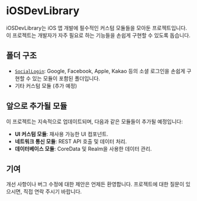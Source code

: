 
# iOSDevLibrary

iOSDevLibrary는 iOS 앱 개발에 필수적인 커스텀 모듈들을 모아둔 프로젝트입니다.   
이 프로젝트는 개발자가 자주 필요로 하는 기능들을 손쉽게 구현할 수 있도록 돕습니다.   


## 폴더 구조

- [`SocialLogin`](https://github.com/indextrown/iOSDevLibrary/tree/main/SocialLogin): Google, Facebook, Apple, Kakao 등의 소셜 로그인을 손쉽게 구현할 수 있는 모듈이 포함된 폴더입니다.
- 기타 커스텀 모듈 (추가 예정)

## 앞으로 추가될 모듈

이 프로젝트는 지속적으로 업데이트되며, 다음과 같은 모듈들이 추가될 예정입니다:

- **UI 커스텀 모듈**: 재사용 가능한 UI 컴포넌트.
- **네트워크 통신 모듈**: REST API 호출 및 데이터 처리.
- **데이터베이스 모듈**: CoreData 및 Realm을 사용한 데이터 관리.

## 기여

개선 사항이나 버그 수정에 대한 제안은 언제든 환영합니다. 프로젝트에 대한 질문이 있으시면, 직접 연락 주시기 바랍니다.

